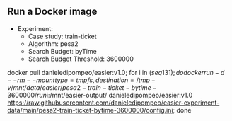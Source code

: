 
## Run a Docker image

 - Experiment: 
   - Case study: train-ticket
   - Algorithm: pesa2
   - Search Budget: byTime
   - Search Budget Threshold: 3600000

docker pull danieledipompeo/easier:v1.0; for i in $(seq 1 31); do docker run -d --rm --mount type=tmpfs,destination=/tmp -v /mnt/data/easier/pesa2-train-ticket-bytime-3600000/run$i:/mnt/easier-output/ danieledipompeo/easier:v1.0 https://raw.githubusercontent.com/danieledipompeo/easier-experiment-data/main/pesa2-train-ticket-bytime-3600000/config.ini; done


